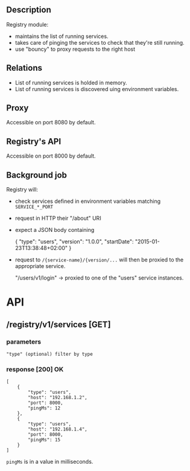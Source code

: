 Description
-----------

Registry module:

 - maintains the list of running services.
 - takes care of pinging the services to check that they're still running.
 - use "bouncy" to proxy requests to the right host

Relations
---------

 - List of running services is holded in memory.
 - List of running services is discovered uing environment variables.

Proxy
-----

Accessible on port 8080 by default.

Registry's API
--------------

Accessible on port 8000 by default.

Background job
--------------

Registry will:

 * check services defined in environment variables matching `SERVICE_*_PORT`
 * request in HTTP their "/about" URI
 * expect a JSON body containing

    {
        "type": "users",
        "version": "1.0.0",
        "startDate": "2015-01-23T13:38:48+02:00"
    }

 * request to `/{service-name}/{version/...` will then be proxied to the appropriate service.

    "/users/v1/login" -> proxied to one of the "users" service instances.

# API

## /registry/v1/services [GET]

### parameters

    "type" (optional) filter by type

### response [200] OK

    [
        {
            "type": "users",
            "host": "192.168.1.2",
            "port": 8000,
            "pingMs": 12
        },
        {
            "type": "users",
            "host": "192.168.1.4",
            "port": 8000,
            "pingMs": 15
        }
    ]

`pingMs` is in a value in milliseconds.
